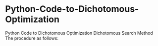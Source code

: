 # Python-Code-to-Dichotomous-Optimization
Python Code to Dichotomous Optimization
Dichotomous Search Method
The procedure as follows:
